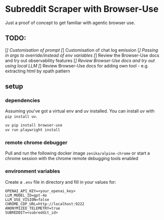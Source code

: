 # Subreddit Scraper with Browser-Use

Just a proof of concept to get familiar with agentic browser use.

## TODO:
[_] Customisation of prompt
[_] Customisation of chat log emission
[_] Passing in args to override/instead of env variables
[_] Review the Browser-Use docs and try out observability features
[_] Review Browser-Use docs and try out using local LLM
[_] Review Browser-Use docs for adding own tool - e.g. extracting html by xpath pattern 

## setup

### dependencies
Assuming you've got a virtual env and uv installed. You can install uv with `pip install uv`.

```bash
uv pip install browser-use
uv run playwright install
```

### remote chrome debugger
Pull and run the following docker image `zenika/alpine-chrome` or start a chrome session with the chrome remote debugging tools enabled

### environment variables
Create a `.env` file in directory and fill in your values for:

```
OPENAI_API_KEY=<your_openai_key>
LLM_MODEL_ID=gpt-4o
LLM_USE_VISION=false
CHROME_CDP_URL=http://localhost:9222
ANONYMIZED_TELEMETRY=true
SUBREDDIT=<subreddit_id>
```
